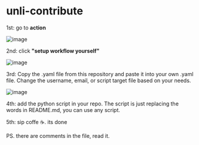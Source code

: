 # unli-contribute

1st: go to **action**

![image](https://github.com/user-attachments/assets/b9b53772-86dc-436d-8c2b-523f1c45caf6)

2nd: click **"setup workflow yourself"**

![image](https://github.com/user-attachments/assets/028765d0-889f-4b7d-ba52-b53461791580)

3rd: Copy the .yaml file from this repository and paste it into your own .yaml file. Change the username, email, or script target file based on your needs.

![image](https://github.com/user-attachments/assets/b4ecd954-c519-4ce2-9e88-3eb9a1bc9926)

4th: add the python script in your repo. The script is just replacing the words in README.md, you can use any script.

5th: sip coffe ☕. its done

PS. there are comments in the file, read it.
